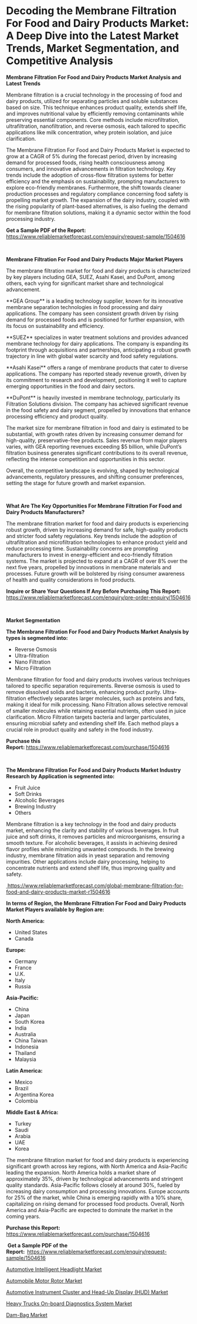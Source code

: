<p><h1>Decoding the Membrane Filtration For Food and Dairy Products Market: A Deep Dive into the Latest Market Trends, Market Segmentation, and Competitive Analysis</h1></p><p><strong>Membrane Filtration For Food and Dairy Products Market Analysis and Latest Trends</strong></p>
<p><p>Membrane filtration is a crucial technology in the processing of food and dairy products, utilized for separating particles and soluble substances based on size. This technique enhances product quality, extends shelf life, and improves nutritional value by efficiently removing contaminants while preserving essential components. Core methods include microfiltration, ultrafiltration, nanofiltration, and reverse osmosis, each tailored to specific applications like milk concentration, whey protein isolation, and juice clarification.</p><p>The Membrane Filtration For Food and Dairy Products Market is expected to grow at a CAGR of 5% during the forecast period, driven by increasing demand for processed foods, rising health consciousness among consumers, and innovative advancements in filtration technology. Key trends include the adoption of cross-flow filtration systems for better efficiency and the emphasis on sustainability, prompting manufacturers to explore eco-friendly membranes. Furthermore, the shift towards cleaner production processes and regulatory compliance concerning food safety is propelling market growth. The expansion of the dairy industry, coupled with the rising popularity of plant-based alternatives, is also fueling the demand for membrane filtration solutions, making it a dynamic sector within the food processing industry.</p></p>
<p><strong>Get a Sample PDF of the Report:&nbsp;</strong> <a href="https://www.reliablemarketforecast.com/enquiry/request-sample/1504616?utm_campaign=1167&utm_medium=2&utm_source=Github&utm_content=ia&utm_term=08122024&utm_id=membrane-filtration-for-food-and-dairy-products">https://www.reliablemarketforecast.com/enquiry/request-sample/1504616</a></p>
<p>&nbsp;</p>
<p><strong>Membrane Filtration For Food and Dairy Products Major Market Players</strong></p>
<p><p>The membrane filtration market for food and dairy products is characterized by key players including GEA, SUEZ, Asahi Kasei, and DuPont, among others, each vying for significant market share and technological advancement.</p><p>**GEA Group** is a leading technology supplier, known for its innovative membrane separation technologies in food processing and dairy applications. The company has seen consistent growth driven by rising demand for processed foods and is positioned for further expansion, with its focus on sustainability and efficiency.</p><p>**SUEZ** specializes in water treatment solutions and provides advanced membrane technology for dairy applications. The company is expanding its footprint through acquisitions and partnerships, anticipating a robust growth trajectory in line with global water scarcity and food safety regulations.</p><p>**Asahi Kasei** offers a range of membrane products that cater to diverse applications. The company has reported steady revenue growth, driven by its commitment to research and development, positioning it well to capture emerging opportunities in the food and dairy sectors.</p><p>**DuPont** is heavily invested in membrane technology, particularly its Filtration Solutions division. The company has achieved significant revenue in the food safety and dairy segment, propelled by innovations that enhance processing efficiency and product quality.</p><p>The market size for membrane filtration in food and dairy is estimated to be substantial, with growth rates driven by increasing consumer demand for high-quality, preservative-free products. Sales revenue from major players varies, with GEA reporting revenues exceeding $5 billion, while DuPont’s filtration business generates significant contributions to its overall revenue, reflecting the intense competition and opportunities in this sector.</p><p>Overall, the competitive landscape is evolving, shaped by technological advancements, regulatory pressures, and shifting consumer preferences, setting the stage for future growth and market expansion.</p></p>
<p>&nbsp;</p>
<p><strong>What Are The Key Opportunities For Membrane Filtration For Food and Dairy Products Manufacturers?</strong></p>
<p><p>The membrane filtration market for food and dairy products is experiencing robust growth, driven by increasing demand for safe, high-quality products and stricter food safety regulations. Key trends include the adoption of ultrafiltration and microfiltration technologies to enhance product yield and reduce processing time. Sustainability concerns are prompting manufacturers to invest in energy-efficient and eco-friendly filtration systems. The market is projected to expand at a CAGR of over 8% over the next five years, propelled by innovations in membrane materials and processes. Future growth will be bolstered by rising consumer awareness of health and quality considerations in food products.</p></p>
<p><strong>Inquire or Share Your Questions If Any Before Purchasing This Report:</strong> <a href="https://www.reliablemarketforecast.com/enquiry/pre-order-enquiry/1504616?utm_campaign=1167&utm_medium=2&utm_source=Github&utm_content=ia&utm_term=08122024&utm_id=membrane-filtration-for-food-and-dairy-products">https://www.reliablemarketforecast.com/enquiry/pre-order-enquiry/1504616</a></p>
<p>&nbsp;</p>
<p><strong>Market Segmentation</strong></p>
<p><strong>The Membrane Filtration For Food and Dairy Products Market Analysis by types is segmented into:</strong></p>
<p><ul><li>Reverse Osmosis</li><li>Ultra-filtration</li><li>Nano Filtration</li><li>Micro Filtration</li></ul></p>
<p><p>Membrane filtration for food and dairy products involves various techniques tailored to specific separation requirements. Reverse osmosis is used to remove dissolved solids and bacteria, enhancing product purity. Ultra-filtration effectively separates larger molecules, such as proteins and fats, making it ideal for milk processing. Nano Filtration allows selective removal of smaller molecules while retaining essential nutrients, often used in juice clarification. Micro Filtration targets bacteria and larger particulates, ensuring microbial safety and extending shelf life. Each method plays a crucial role in product quality and safety in the food industry.</p></p>
<p><strong>Purchase this Report:&nbsp;</strong><a href="https://www.reliablemarketforecast.com/purchase/1504616?utm_campaign=1167&utm_medium=2&utm_source=Github&utm_content=ia&utm_term=08122024&utm_id=membrane-filtration-for-food-and-dairy-products">https://www.reliablemarketforecast.com/purchase/1504616</a></p>
<p>&nbsp;</p>
<p><strong>The Membrane Filtration For Food and Dairy Products Market Industry Research by Application is segmented into:</strong></p>
<p><ul><li>Fruit Juice</li><li>Soft Drinks</li><li>Alcoholic Beverages</li><li>Brewing Industry</li><li>Others</li></ul></p>
<p><p>Membrane filtration is a key technology in the food and dairy products market, enhancing the clarity and stability of various beverages. In fruit juice and soft drinks, it removes particles and microorganisms, ensuring a smooth texture. For alcoholic beverages, it assists in achieving desired flavor profiles while minimizing unwanted compounds. In the brewing industry, membrane filtration aids in yeast separation and removing impurities. Other applications include dairy processing, helping to concentrate nutrients and extend shelf life, thus improving quality and safety.</p></p>
<p><a href="https://www.reliablemarketforecast.com/global-membrane-filtration-for-food-and-dairy-products-market-r1504616?utm_campaign=1167&utm_medium=2&utm_source=Github&utm_content=ia&utm_term=08122024&utm_id=membrane-filtration-for-food-and-dairy-products">&nbsp;https://www.reliablemarketforecast.com/global-membrane-filtration-for-food-and-dairy-products-market-r1504616</a></p>
<p><strong>In terms of Region, the Membrane Filtration For Food and Dairy Products Market Players available by Region are:</strong></p>
<p>
    <p> <strong> North America: </strong>
        <ul>
            <li>United States</li>
            <li>Canada</li>
        </ul>
        </p> 
    <p> <strong> Europe: </strong>
        <ul>
            <li>Germany</li>
            <li>France</li>
            <li>U.K.</li>
            <li>Italy</li>
            <li>Russia</li>
        </ul>
        </p> 
    <p> <strong> Asia-Pacific: </strong>
        <ul>
            <li>China</li>
            <li>Japan</li>
            <li>South Korea</li>
            <li>India</li>
            <li>Australia</li>
            <li>China Taiwan</li>
            <li>Indonesia</li>
            <li>Thailand</li>
            <li>Malaysia</li>
        </ul>
        </p> 
    <p> <strong> Latin America: </strong>
        <ul>
            <li>Mexico</li>
            <li>Brazil</li>
            <li>Argentina Korea</li>
            <li>Colombia</li>
        </ul>
        </p> 
    <p> <strong> Middle East & Africa: </strong>
        <ul>
            <li>Turkey</li>
            <li>Saudi</li>
            <li>Arabia</li>
            <li>UAE</li>
            <li>Korea</li>
        </ul>
    </p>
    </p>
<p><p>The membrane filtration market for food and dairy products is experiencing significant growth across key regions, with North America and Asia-Pacific leading the expansion. North America holds a market share of approximately 35%, driven by technological advancements and stringent quality standards. Asia-Pacific follows closely at around 30%, fueled by increasing dairy consumption and processing innovations. Europe accounts for 25% of the market, while China is emerging rapidly with a 10% share, capitalizing on rising demand for processed food products. Overall, North America and Asia-Pacific are expected to dominate the market in the coming years.</p></p>
<p><strong>Purchase this Report: </strong><a href="https://www.reliablemarketforecast.com/purchase/1504616?utm_campaign=1167&utm_medium=2&utm_source=Github&utm_content=ia&utm_term=08122024&utm_id=membrane-filtration-for-food-and-dairy-products">https://www.reliablemarketforecast.com/purchase/1504616</a></p>
<p>&nbsp;<strong>Get a Sample PDF of the Report:&nbsp;&nbsp;</strong><a href="https://www.reliablemarketforecast.com/enquiry/request-sample/1504616?utm_campaign=1167&utm_medium=2&utm_source=Github&utm_content=ia&utm_term=08122024&utm_id=membrane-filtration-for-food-and-dairy-products">https://www.reliablemarketforecast.com/enquiry/request-sample/1504616</a></p>
<p><strong></strong></p>
<p><p><a href="https://www.linkedin.com/pulse/futur-trend-quest-sl8ue?utm_campaign=1167&utm_medium=2&utm_source=Github&utm_content=ia&utm_term=08122024&utm_id=membrane-filtration-for-food-and-dairy-products">Automotive Intelligent Headlight Market</a></p><p><a href="https://www.linkedin.com/pulse/futur-trend-quest-sl8ue?utm_campaign=1167&utm_medium=2&utm_source=Github&utm_content=ia&utm_term=08122024&utm_id=membrane-filtration-for-food-and-dairy-products">Automobile Motor Rotor Market</a></p><p><a href="https://www.linkedin.com/pulse/futur-trend-quest-sl8ue?utm_campaign=1167&utm_medium=2&utm_source=Github&utm_content=ia&utm_term=08122024&utm_id=membrane-filtration-for-food-and-dairy-products">Automotive Instrument Cluster and Head-Up Display (HUD) Market</a></p><p><a href="https://www.linkedin.com/pulse/futur-trend-quest-sl8ue?utm_campaign=1167&utm_medium=2&utm_source=Github&utm_content=ia&utm_term=08122024&utm_id=membrane-filtration-for-food-and-dairy-products">Heavy Trucks On-board Diagnostics System Market</a></p><p><a href="https://github.com/mabutironaldo/Market-Research-Report-List-6/blob/main/dam-bag-market.md?utm_campaign=1167&utm_medium=2&utm_source=Github&utm_content=ia&utm_term=08122024&utm_id=membrane-filtration-for-food-and-dairy-products">Dam-Bag Market</a></p></p>
